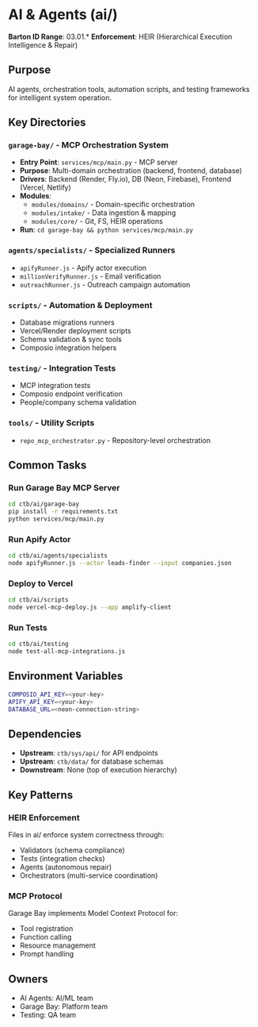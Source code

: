 # AI & Agents (ai/)

**Barton ID Range**: 03.01.*
**Enforcement**: HEIR (Hierarchical Execution Intelligence & Repair)

## Purpose
AI agents, orchestration tools, automation scripts, and testing frameworks for intelligent system operation.

## Key Directories

### `garage-bay/` - MCP Orchestration System
- **Entry Point**: `services/mcp/main.py` - MCP server
- **Purpose**: Multi-domain orchestration (backend, frontend, database)
- **Drivers**: Backend (Render, Fly.io), DB (Neon, Firebase), Frontend (Vercel, Netlify)
- **Modules**:
  - `modules/domains/` - Domain-specific orchestration
  - `modules/intake/` - Data ingestion & mapping
  - `modules/core/` - Git, FS, HEIR operations
- **Run**: `cd garage-bay && python services/mcp/main.py`

### `agents/specialists/` - Specialized Runners
- `apifyRunner.js` - Apify actor execution
- `millionVerifyRunner.js` - Email verification
- `outreachRunner.js` - Outreach campaign automation

### `scripts/` - Automation & Deployment
- Database migrations runners
- Vercel/Render deployment scripts
- Schema validation & sync tools
- Composio integration helpers

### `testing/` - Integration Tests
- MCP integration tests
- Composio endpoint verification
- People/company schema validation

### `tools/` - Utility Scripts
- `repo_mcp_orchestrator.py` - Repository-level orchestration

## Common Tasks

### Run Garage Bay MCP Server
```bash
cd ctb/ai/garage-bay
pip install -r requirements.txt
python services/mcp/main.py
```

### Run Apify Actor
```bash
cd ctb/ai/agents/specialists
node apifyRunner.js --actor leads-finder --input companies.json
```

### Deploy to Vercel
```bash
cd ctb/ai/scripts
node vercel-mcp-deploy.js --app amplify-client
```

### Run Tests
```bash
cd ctb/ai/testing
node test-all-mcp-integrations.js
```

## Environment Variables
```bash
COMPOSIO_API_KEY=<your-key>
APIFY_API_KEY=<your-key>
DATABASE_URL=<neon-connection-string>
```

## Dependencies
- **Upstream**: `ctb/sys/api/` for API endpoints
- **Upstream**: `ctb/data/` for database schemas
- **Downstream**: None (top of execution hierarchy)

## Key Patterns

### HEIR Enforcement
Files in ai/ enforce system correctness through:
- Validators (schema compliance)
- Tests (integration checks)
- Agents (autonomous repair)
- Orchestrators (multi-service coordination)

### MCP Protocol
Garage Bay implements Model Context Protocol for:
- Tool registration
- Function calling
- Resource management
- Prompt handling

## Owners
- AI Agents: AI/ML team
- Garage Bay: Platform team
- Testing: QA team
